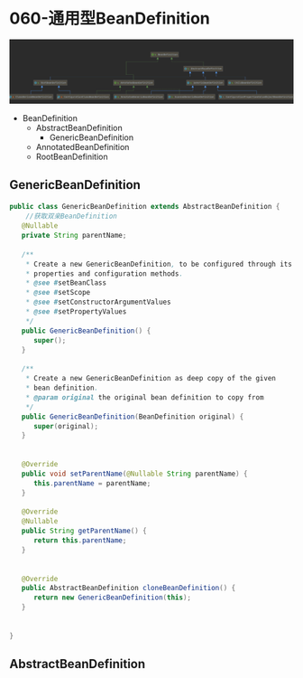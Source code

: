 # 060-通用型BeanDefinition

![image-20201116213208976](../../assets/image-20201116213208976.png)

- BeanDefinition
  - AbstractBeanDefinition
    - GenericBeanDefinition
  - AnnotatedBeanDefinition
  - RootBeanDefinition

## GenericBeanDefinition

```java
public class GenericBeanDefinition extends AbstractBeanDefinition {
	//获取双亲BeanDefinition
   @Nullable
   private String parentName;

   /**
    * Create a new GenericBeanDefinition, to be configured through its bean
    * properties and configuration methods.
    * @see #setBeanClass
    * @see #setScope
    * @see #setConstructorArgumentValues
    * @see #setPropertyValues
    */
   public GenericBeanDefinition() {
      super();
   }

   /**
    * Create a new GenericBeanDefinition as deep copy of the given
    * bean definition.
    * @param original the original bean definition to copy from
    */
   public GenericBeanDefinition(BeanDefinition original) {
      super(original);
   }


   @Override
   public void setParentName(@Nullable String parentName) {
      this.parentName = parentName;
   }

   @Override
   @Nullable
   public String getParentName() {
      return this.parentName;
   }


   @Override
   public AbstractBeanDefinition cloneBeanDefinition() {
      return new GenericBeanDefinition(this);
   }


}
```

## AbstractBeanDefinition